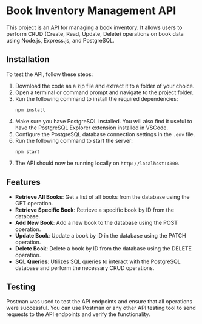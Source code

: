 # Book Inventory Management API

This project is an API for managing a book inventory. It allows users to perform CRUD (Create, Read, Update, Delete) operations on book data using Node.js, Express.js, and PostgreSQL.

## Installation

To test the API, follow these steps:

1. Download the code as a zip file and extract it to a folder of your choice.
2. Open a terminal or command prompt and navigate to the project folder.
3. Run the following command to install the required dependencies:
   ```
   npm install
   ```
4. Make sure you have PostgreSQL installed. You will also find it useful to have the PostgreSQL Explorer extension installed in VSCode.
5. Configure the PostgreSQL database connection settings in the `.env` file.
6. Run the following command to start the server:
   ```
   npm start
   ```
7. The API should now be running locally on `http://localhost:4000`.

## Features

- **Retrieve All Books**: Get a list of all books from the database using the GET operation.
- **Retrieve Specific Book**: Retrieve a specific book by ID from the database.
- **Add New Book**: Add a new book to the database using the POST operation.
- **Update Book**: Update a book by ID in the database using the PATCH operation.
- **Delete Book**: Delete a book by ID from the database using the DELETE operation.
- **SQL Queries**: Utilizes SQL queries to interact with the PostgreSQL database and perform the necessary CRUD operations.

## Testing

Postman was used to test the API endpoints and ensure that all operations were successful. You can use Postman or any other API testing tool to send requests to the API endpoints and verify the functionality.
